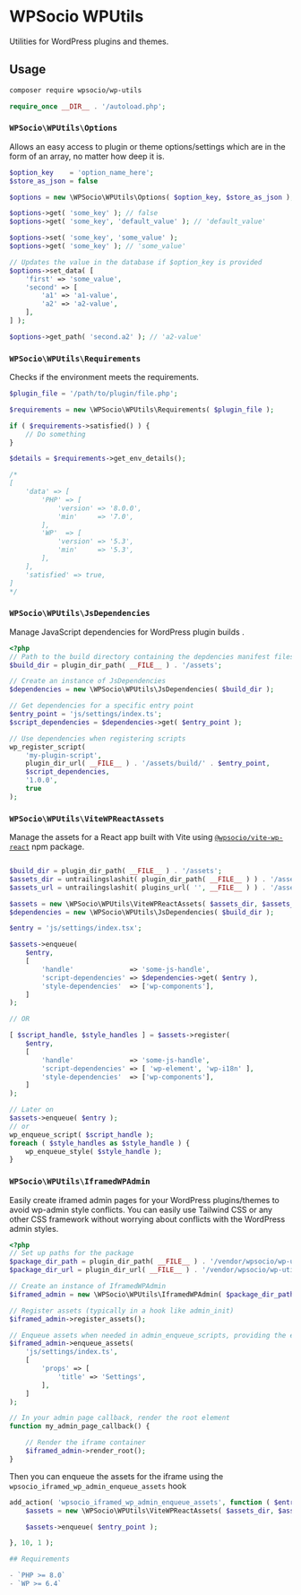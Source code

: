 # WPSocio WPUtils

Utilities for WordPress plugins and themes.

## Usage

```bash
composer require wpsocio/wp-utils
```

```php
require_once __DIR__ . '/autoload.php';
```

### `WPSocio\WPUtils\Options`

Allows an easy access to plugin or theme options/settings which are in the form of an array, no matter how deep it is.

```php
$option_key    = 'option_name_here';
$store_as_json = false

$options = new \WPSocio\WPUtils\Options( $option_key, $store_as_json );

$options->get( 'some_key' ); // false
$options->get( 'some_key', 'default_value' ); // 'default_value'

$options->set( 'some_key', 'some_value' );
$options->get( 'some_key' ); // 'some_value'

// Updates the value in the database if $option_key is provided
$options->set_data( [
    'first' => 'some_value',
    'second' => [
        'a1' => 'a1-value',
        'a2' => 'a2-value',
    ],
] );

$options->get_path( 'second.a2' ); // 'a2-value'

```

### `WPSocio\WPUtils\Requirements`

Checks if the environment meets the requirements.

```php
$plugin_file = '/path/to/plugin/file.php';

$requirements = new \WPSocio\WPUtils\Requirements( $plugin_file );

if ( $requirements->satisfied() ) {
    // Do something
}

$details = $requirements->get_env_details();

/*
[
    'data' => [
        'PHP' => [
            'version' => '8.0.0',
            'min'     => '7.0',
        ],
        'WP'  => [
            'version' => '5.3',
            'min'     => '5.3',
        ],
    ],
    'satisfied' => true,
]
*/
```

### `WPSocio\WPUtils\JsDependencies`

Manage JavaScript dependencies for WordPress plugin builds .

```php
<?php
// Path to the build directory containing the depdencies manifest files
$build_dir = plugin_dir_path( __FILE__ ) . '/assets';

// Create an instance of JsDependencies
$dependencies = new \WPSocio\WPUtils\JsDependencies( $build_dir );

// Get dependencies for a specific entry point
$entry_point = 'js/settings/index.ts';
$script_dependencies = $dependencies->get( $entry_point );

// Use dependencies when registering scripts
wp_register_script(
    'my-plugin-script',
    plugin_dir_url( __FILE__ ) . '/assets/build/' . $entry_point,
    $script_dependencies,
    '1.0.0',
    true
);
```

### `WPSocio\WPUtils\ViteWPReactAssets`

Manage the assets for a React app built with Vite using [`@wpsocio/vite-wp-react`](https://www.npmjs.com/package/@wpsocio/vite-wp-react) npm package.

```php

$build_dir = plugin_dir_path( __FILE__ ) . '/assets';
$assets_dir = untrailingslashit( plugin_dir_path( __FILE__ ) ) . '/assets/build';
$assets_url = untrailingslashit( plugins_url( '', __FILE__ ) ) . '/assets/build';

$assets = new \WPSocio\WPUtils\ViteWPReactAssets( $assets_dir, $assets_url );
$dependencies = new \WPSocio\WPUtils\JsDependencies( $build_dir );

$entry = 'js/settings/index.tsx';

$assets->enqueue(
    $entry,
    [
        'handle'              => 'some-js-handle',
        'script-dependencies' => $dependencies->get( $entry ),
        'style-dependencies'  => ['wp-components'],
    ]
);

// OR

[ $script_handle, $style_handles ] = $assets->register(
    $entry,
    [
        'handle'              => 'some-js-handle',
        'script-dependencies' => [ 'wp-element', 'wp-i18n' ],
        'style-dependencies'  => ['wp-components'],
    ]
);

// Later on
$assets->enqueue( $entry );
// or
wp_enqueue_script( $script_handle );
foreach ( $style_handles as $style_handle ) {
    wp_enqueue_style( $style_handle );
}

```

### `WPSocio\WPUtils\IframedWPAdmin`

Easily create iframed admin pages for your WordPress plugins/themes to avoid wp-admin style conflicts. You can easily use Tailwind CSS or any other CSS framework without worrying about conflicts with the WordPress admin styles.

```php
<?php
// Set up paths for the package
$package_dir_path = plugin_dir_path( __FILE__ ) . '/vendor/wpsocio/wp-utils';
$package_dir_url = plugin_dir_url( __FILE__ ) . '/vendor/wpsocio/wp-utils';

// Create an instance of IframedWPAdmin
$iframed_admin = new \WPSocio\WPUtils\IframedWPAdmin( $package_dir_path, $package_dir_url );

// Register assets (typically in a hook like admin_init)
$iframed_admin->register_assets();

// Enqueue assets when needed in admin_enqueue_scripts, providing the entry point and options
$iframed_admin->enqueue_assets(
    'js/settings/index.ts',
    [
        'props' => [
            'title' => 'Settings',
        ],
    ]
);

// In your admin page callback, render the root element
function my_admin_page_callback() {

    // Render the iframe container
    $iframed_admin->render_root();
}
```

Then you can enqueue the assets for the iframe using the `wpsocio_iframed_wp_admin_enqueue_assets` hook

```php
add_action( 'wpsocio_iframed_wp_admin_enqueue_assets', function ( $entry_point ) {
    $assets = new \WPSocio\WPUtils\ViteWPReactAssets( $assets_dir, $assets_url );

    $assets->enqueue( $entry_point );

}, 10, 1 );

## Requirements

- `PHP >= 8.0`
- `WP >= 6.4`
```
